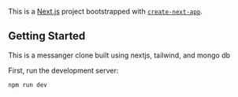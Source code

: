This is a [Next.js](https://nextjs.org/) project bootstrapped with [`create-next-app`](https://github.com/vercel/next.js/tree/canary/packages/create-next-app).

## Getting Started

This is a messanger clone built using nextjs, tailwind, and mongo db

First, run the development server:

```bash
npm run dev
```
